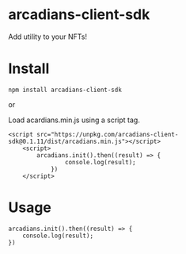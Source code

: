 # arcadians-client-sdk

Add utility to your NFTs!

# Install

```
npm install arcadians-client-sdk
```

or

Load acardians.min.js using a script tag.

```
<script src="https://unpkg.com/arcadians-client-sdk@0.1.11/dist/arcadians.min.js"></script>
    <script>
        arcadians.init().then((result) => {
                console.log(result);
            })
    </script>
```

# Usage

```
arcadians.init().then((result) => {
    console.log(result);
})
```
